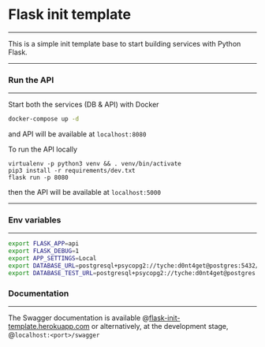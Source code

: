 # Flask init template
---------------------
This is a simple init template base to start building services with Python Flask.

---

### Run the API
---------------
Start both the services (DB & API) with Docker
```bash
docker-compose up -d
```
and API will be available at ```localhost:8080```

To run the API locally
```
virtualenv -p python3 venv && . venv/bin/activate
pip3 install -r requirements/dev.txt
flask run -p 8080
```
then the API will be available at ```localhost:5000```

---

### Env variables
--------------------
```bash
export FLASK_APP=api
export FLASK_DEBUG=1
export APP_SETTINGS=Local
export DATABASE_URL=postgresql+psycopg2://tyche:d0nt4get@postgres:5432/init-template
export DATABASE_TEST_URL=postgresql+psycopg2://tyche:d0nt4get@postgres:5432/init-template-test
```

### Documentation
-----------------
The Swagger documentation is available @[flask-init-template.herokuapp.com](https://flask-init-template.herokuapp.com/swagger)
or alternatively, at the development stage, @```localhost:<port>/swagger```